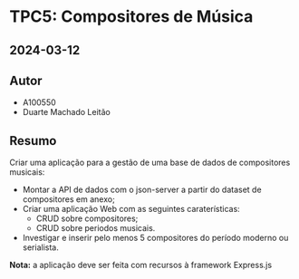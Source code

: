 # TPC5: Compositores de Música

## 2024-03-12

## Autor

- A100550
- Duarte Machado Leitão

## Resumo

Criar uma aplicação para a gestão de uma base de dados de compositores musicais:
- Montar a API de dados com o json-server a partir do dataset de compositores em anexo;
- Criar uma aplicação Web com as seguintes caraterísticas:
    - CRUD sobre compositores;
    - CRUD sobre periodos musicais.
- Investigar e inserir pelo menos 5 compositores do período moderno ou serialista.

**Nota:** a aplicação deve ser feita com recursos à framework Express.js
